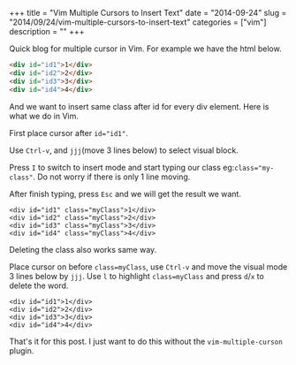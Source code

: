 +++
title = "Vim Multiple Cursors to Insert Text"
date = "2014-09-24"
slug = "2014/09/24/vim-multiple-cursors-to-insert-text"
categories = ["vim"]
description = ""
+++

Quick blog for multiple cursor in Vim. For example we have the html below.
```html
<div id="id1">1</div>
<div id="id2">2</div>
<div id="id3">3</div>
<div id="id4">4</div>
```
And we want to insert same class after id for every div element. Here is what we do in Vim.
<!-- more -->
First place cursor after `id="id1"`.

Use `Ctrl-v`, and `jjj`(move 3 lines below) to select visual block.

Press `I` to switch to insert mode and start typing our class eg:`class="my-class"`. Do not worry if there is only 1 line moving.

After finish typing, press `Esc` and we will get the result we want.
```
<div id="id1" class="myClass">1</div>
<div id="id2" class="myClass">2</div>
<div id="id3" class="myClass">3</div>
<div id="id4" class="myClass">4</div>
```
Deleting the class also works same way.

Place cursor on before `class=myClass`, use `Ctrl-v` and move the visual mode 3 lines below by `jjj`.
Use `l` to highlight `class=myClass` and press `d`/`x` to delete the word.

```
<div id="id1">1</div>
<div id="id2">2</div>
<div id="id3">3</div>
<div id="id4">4</div>
```

That's it for this post. I just want to do this without the `vim-multiple-curson` plugin.



